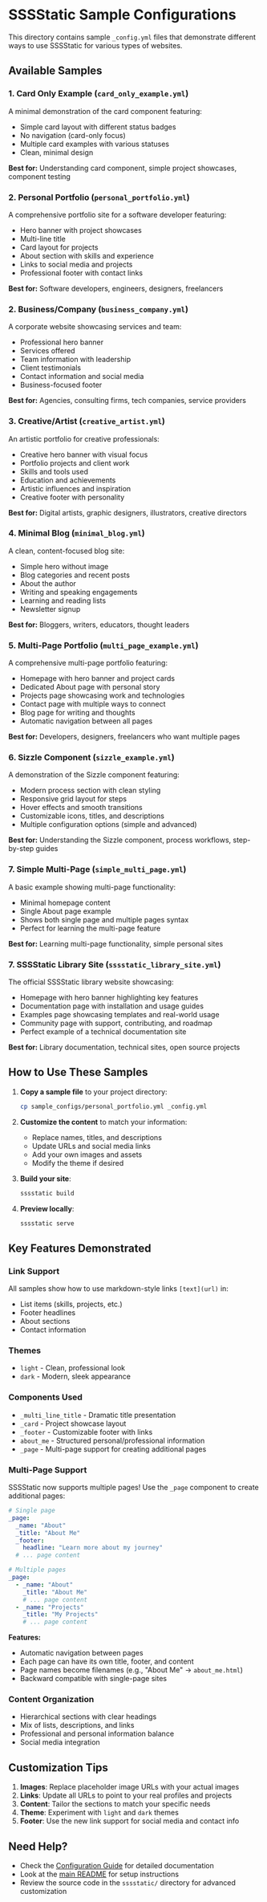 # SSSStatic Sample Configurations

This directory contains sample `_config.yml` files that demonstrate different ways to use SSSStatic for various types of websites.

## Available Samples

### 1. Card Only Example (`card_only_example.yml`)
A minimal demonstration of the card component featuring:
- Simple card layout with different status badges
- No navigation (card-only focus)
- Multiple card examples with various statuses
- Clean, minimal design

**Best for:** Understanding card component, simple project showcases, component testing

### 2. Personal Portfolio (`personal_portfolio.yml`)
A comprehensive portfolio site for a software developer featuring:
- Hero banner with project showcases
- Multi-line title
- Card layout for projects
- About section with skills and experience
- Links to social media and projects
- Professional footer with contact links

**Best for:** Software developers, engineers, designers, freelancers

### 2. Business/Company (`business_company.yml`)
A corporate website showcasing services and team:
- Professional hero banner
- Services offered
- Team information with leadership
- Client testimonials
- Contact information and social media
- Business-focused footer

**Best for:** Agencies, consulting firms, tech companies, service providers

### 3. Creative/Artist (`creative_artist.yml`)
An artistic portfolio for creative professionals:
- Creative hero banner with visual focus
- Portfolio projects and client work
- Skills and tools used
- Education and achievements
- Artistic influences and inspiration
- Creative footer with personality

**Best for:** Digital artists, graphic designers, illustrators, creative directors

### 4. Minimal Blog (`minimal_blog.yml`)
A clean, content-focused blog site:
- Simple hero without image
- Blog categories and recent posts
- About the author
- Writing and speaking engagements
- Learning and reading lists
- Newsletter signup

**Best for:** Bloggers, writers, educators, thought leaders

### 5. Multi-Page Portfolio (`multi_page_example.yml`)
A comprehensive multi-page portfolio featuring:
- Homepage with hero banner and project cards
- Dedicated About page with personal story
- Projects page showcasing work and technologies
- Contact page with multiple ways to connect
- Blog page for writing and thoughts
- Automatic navigation between all pages

**Best for:** Developers, designers, freelancers who want multiple pages

### 6. Sizzle Component (`sizzle_example.yml`)
A demonstration of the Sizzle component featuring:
- Modern process section with clean styling
- Responsive grid layout for steps
- Hover effects and smooth transitions
- Customizable icons, titles, and descriptions
- Multiple configuration options (simple and advanced)

**Best for:** Understanding the Sizzle component, process workflows, step-by-step guides

### 7. Simple Multi-Page (`simple_multi_page.yml`)
A basic example showing multi-page functionality:
- Minimal homepage content
- Single About page example
- Shows both single page and multiple pages syntax
- Perfect for learning the multi-page feature

**Best for:** Learning multi-page functionality, simple personal sites

### 7. SSSStatic Library Site (`sssstatic_library_site.yml`)
The official SSSStatic library website showcasing:
- Homepage with hero banner highlighting key features
- Documentation page with installation and usage guides
- Examples page showcasing templates and real-world usage
- Community page with support, contributing, and roadmap
- Perfect example of a technical documentation site

**Best for:** Library documentation, technical sites, open source projects

## How to Use These Samples

1. **Copy a sample file** to your project directory:
   ```bash
   cp sample_configs/personal_portfolio.yml _config.yml
   ```

2. **Customize the content** to match your information:
   - Replace names, titles, and descriptions
   - Update URLs and social media links
   - Add your own images and assets
   - Modify the theme if desired

3. **Build your site**:
   ```bash
   sssstatic build
   ```

4. **Preview locally**:
   ```bash
   sssstatic serve
   ```

## Key Features Demonstrated

### Link Support
All samples show how to use markdown-style links `[text](url)` in:
- List items (skills, projects, etc.)
- Footer headlines
- About sections
- Contact information

### Themes
- `light` - Clean, professional look
- `dark` - Modern, sleek appearance

### Components Used
- `_multi_line_title` - Dramatic title presentation
- `_card` - Project showcase layout
- `_footer` - Customizable footer with links
- `about_me` - Structured personal/professional information
- `_page` - Multi-page support for creating additional pages

### Multi-Page Support
SSSStatic now supports multiple pages! Use the `_page` component to create additional pages:

```yaml
# Single page
_page:
  _name: "About"
  _title: "About Me"
  _footer:
    headline: "Learn more about my journey"
  # ... page content

# Multiple pages
_page:
  - _name: "About"
    _title: "About Me"
    # ... page content
  - _name: "Projects"
    _title: "My Projects"
    # ... page content
```

**Features:**
- Automatic navigation between pages
- Each page can have its own title, footer, and content
- Page names become filenames (e.g., "About Me" → `about_me.html`)
- Backward compatible with single-page sites

### Content Organization
- Hierarchical sections with clear headings
- Mix of lists, descriptions, and links
- Professional and personal information balance
- Social media integration

## Customization Tips

1. **Images**: Replace placeholder image URLs with your actual images
2. **Links**: Update all URLs to point to your real profiles and projects
3. **Content**: Tailor the sections to match your specific needs
4. **Theme**: Experiment with `light` and `dark` themes
5. **Footer**: Use the new link support for social media and contact info

## Need Help?

- Check the [Configuration Guide](../CONFIG_GUIDE.md) for detailed documentation
- Look at the [main README](../README.md) for setup instructions
- Review the source code in the `sssstatic/` directory for advanced customization
